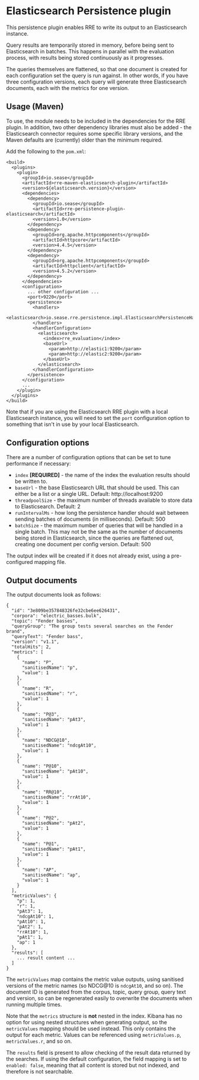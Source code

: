 # Elasticsearch Persistence plugin

This persistence plugin enables RRE to write its output to an Elasticsearch
instance.

Query results are temporarily stored in memory, before being sent to
Elasticsearch in batches. This happens in parallel with the evaluation
process, with results being stored continuously as it progresses.

The queries themselves are flattened, so that one document is created for
each configuration set the query is run against. In other words, if you
have three configuration versions, each query will generate three
Elasticsearch documents, each with the metrics for one version.


## Usage (Maven)

To use, the module needs to be included in the dependencies for the RRE
plugin. In addition, two other dependency libraries must also be added -
the Elasticsearch connector requires some specific library versions, and
the Maven defaults are (currently) older than the minimum required.

Add the following to the `pom.xml`:

```
<build>
  <plugins>
    <plugin>
      <groupId>io.sease</groupId>
      <artifactId>rre-maven-elasticsearch-plugin</artifactId>
      <version>${elasticsearch.version}</version>
      <dependencies>
        <dependency>
          <groupId>io.sease</groupId>
          <artifactId>rre-persistence-plugin-elasticsearch</artifactId>
          <version>1.0</version>
        </dependency>
        <dependency>
          <groupId>org.apache.httpcomponents</groupId>
          <artifactId>httpcore</artifactId>
          <version>4.4.5</version>
        </dependency>
        <dependency>
          <groupId>org.apache.httpcomponents</groupId>
          <artifactId>httpclient</artifactId>
          <version>4.5.2</version>
        </dependency>
      </dependencies>
      <configuration>
        ... other configuration ...
        <port>9220</port>
        <persistence>
          <handlers>
            <elasticsearch>io.sease.rre.persistence.impl.ElasticsearchPersistenceHandler</elasticsearch>
          </handlers>
          <handlerConfiguration>
            <elasticsearch>
              <index>rre_evaluation</index>
              <baseUrl>
                <param>http://elastic1:9200</param>
                <param>http://elastic2:9200</param>
              </baseUrl>
            </elasticsearch>
          </handlerConfiguration>
        </persistence>
      </configuration>
      ...
    </plugin>
  </plugins>
</build>
```

Note that if you are using the Elasticsearch RRE plugin with a local
Elasticsearch instance, you will need to set the `port` configuration option
to something that isn't in use by your local Elasticsearch.


## Configuration options

There are a number of configuration options that can be set to tune
performance if necessary:

- `index` **[REQUIRED]** - the name of the index the evaluation results
should be written to.
- `baseUrl` - the base Elasticsearch URL that should be used. This can either
be a list or a single URL. Default: http://localhost:9200
- `threadpoolSize` - the maximum number of threads available to store data to
Elasticsearch. Default: 2
- `runIntervalMs` - how long the persistence handler should wait between
sending batches of documents (in milliseconds). Default: 500
- `batchSize` - the maximum number of queries that will be handled in a
single batch. This may not be the same as the number of documents being
stored in Elasticsearch, since the queries are flattened out, creating
one document per config version. Default: 500

The output index will be created if it does not already exist, using a
pre-configured mapping file.


## Output documents

The output documents look as follows:

```
{
  "id": "3e809be357848326fe32cbe6ee626431",
  "corpora": "electric_basses.bulk",
  "topic": "Fender basses",
  "queryGroup": "The group tests several searches on the Fender brand",
  "queryText": "Fender bass",
  "version": "v1.1",
  "totalHits": 2,
  "metrics": [
    {
      "name": "P",
      "sanitisedName": "p",
      "value": 1
    },
    {
      "name": "R",
      "sanitisedName": "r",
      "value": 1
    },
    {
      "name": "P@3",
      "sanitisedName": "pAt3",
      "value": 1
    },
    {
      "name": "NDCG@10",
      "sanitisedName": "ndcgAt10",
      "value": 1
    },
    {
      "name": "P@10",
      "sanitisedName": "pAt10",
      "value": 1
    },
    {
      "name": "RR@10",
      "sanitisedName": "rrAt10",
      "value": 1
    },
    {
      "name": "P@2",
      "sanitisedName": "pAt2",
      "value": 1
    },
    {
      "name": "P@1",
      "sanitisedName": "pAt1",
      "value": 1
    },
    {
      "name": "AP",
      "sanitisedName": "ap",
      "value": 1
    }
  ],
  "metricValues": {
    "p": 1,
    "r": 1,
    "pAt3": 1,
    "ndcgAt10": 1,
    "pAt10": 1,
    "pAt2": 1,
    "rrAt10": 1,
    "pAt1": 1,
    "ap": 1
  },
  "results": [
    ... result content ...
  ]
}
```

The `metricValues` map contains the metric value outputs, using sanitised
versions of the metric names (so NDCG@10 is `ndcgAt10`, and so on). The
document ID is generated from the corpus, topic, query group, query text
and version, so can be regenerated easily to overwrite the documents when
running multiple times.

Note that the `metrics` structure is **not** nested in the index. Kibana has
no option for using nested structures when generating output, so the
`metricValues` mapping should be used instead. This only contains the output
for each metric. Values can be referenced using `metricValues.p`,
`metricValues.r`, and so on.

The `results` field is present to allow checking of the result data returned
by the searches. If using the default configuration, the field mapping is set
to `enabled: false`, meaning that all content is stored but not indexed, and
therefore is not searchable.